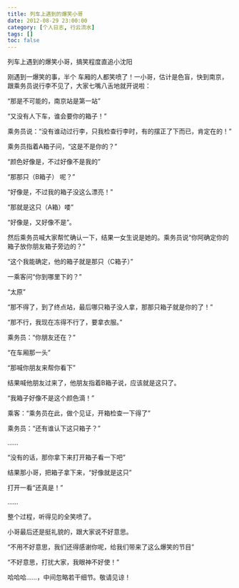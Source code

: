 ```yaml
---
title: 列车上遇到的爆笑小哥
date: 2012-08-29 23:00:00
category: [个人日志, 行云流水]
tags: []
toc: false
---
```

列车上遇到的爆笑小哥，搞笑程度直追小沈阳
<!-- more -->
刚遇到一爆笑的事，半个 车厢的人都笑喷了！一小哥，估计是色盲，快到南京，跟乘务员说行李不见了，大家七嘴八舌地就开说啦：

“那是不可能的，南京站是第一站”

“又没有人下车，谁会要你的箱子！”

乘务员说：“没有谁动过行李，只我检查行李时，有的摆正了下而已，肯定在的！”

乘务员指着A箱子问，“这是不是你的？”

“颜色好像是，不过好像不是我的”

“那那只（B箱子） 呢？”

“好像是，不过我的箱子没这么漂亮！”

“那就是这只（A箱）喽”

“好像是，又好像不是”。

然后乘务员喊大家帮忙确认一下，结果一女生说是她的。乘务员说“你阿确定你的箱子放你朋友箱子旁边的？”

“这个我能确定，他的箱子就是那只（C箱子）”

一乘客问“你到哪里下的？”

“太原”

“那不得了，到了终点站，最后哪只箱子没人拿，那那只箱子就是你的了！”

“那不行，我现在冻得不行了，要拿衣服。”

乘务员：“你朋友还在？”

“在车厢那一头”

“那喊你朋友来帮你看下”

结果喊他朋友过来了，他朋友指着B箱子说，应该就是这只了。

“我箱子好像不是这个颜色滴！”

乘客：“乘务员在此，做个见证，开箱检查一下得了”

乘务员：“还有谁认下这只箱子？”

……

“没有的话，那你拿下来打开箱子看一下吧”

结果那小哥，把箱子拿下来，“好像就是这只”

打开一看“还真是！”

……

整个过程，听得见的全笑喷了。

小哥最后还是挺礼貌的，跟大家说不好意思。

“不用不好意思，我们还得感谢你呢，给我们带来了这么爆笑的节目”

“不好意思，打扰大家，我眼神不好使！”

哈哈哈……，中间忽略若干细节。敬请见谅！